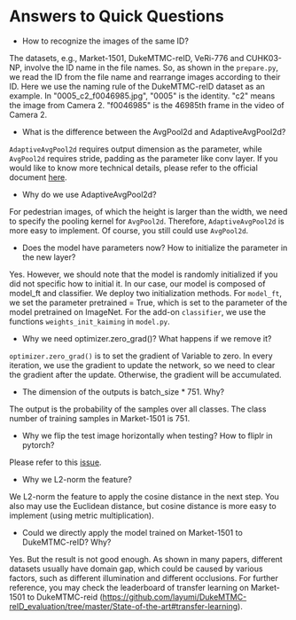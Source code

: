 # Answers to Quick Questions
-	How to recognize the images of the same ID?

The datasets, e.g., Market-1501, DukeMTMC-reID, VeRi-776 and CUHK03-NP, involve the ID name in the file names. 
So, as shown in the `prepare.py`, we read the ID from the file name and rearrange images according to their ID. 
Here we use the naming rule of the DukeMTMC-reID dataset as an example. 
In "0005_c2_f0046985.jpg", "0005" is the identity. "c2" means the image from Camera 2. "f0046985" is the 46985th frame in the video of Camera 2.

- What is the difference between the AvgPool2d and AdaptiveAvgPool2d?

`AdaptiveAvgPool2d` requires output dimension as the parameter, while `AvgPool2d` requires stride, padding as the parameter like conv layer. 
If you would like to know more technical details, please refer to the official document [here](https://pytorch.org/docs/stable/nn.html?highlight=adaptiveavgpool2d#torch.nn.AdaptiveAvgPool2d).

- Why do we use AdaptiveAvgPool2d? 

For pedestrian images, of which the height is larger than the width, we need to specify the pooling kernel for `AvgPool2d`.
Therefore, `AdaptiveAvgPool2d` is more easy to implement. Of course, you still could use `AvgPool2d`.

-	Does the model have parameters now? How to initialize the parameter in the new layer?

Yes. However, we should note that the model is randomly initialized if you did not specific how to initial it.
In our case, our model is composed of model_ft and classifier. We deploy two initialization methods.
For `model_ft`, we set the parameter pretrained = True, which is set to the parameter of the model pretrained on ImageNet. 
For the add-on `classifier`, we use the functions  `weights_init_kaiming` in `model.py`. 

-	Why we need optimizer.zero_grad()? What happens if we remove it?

`optimizer.zero_grad()` is to set the gradient of Variable to zero. 
In every iteration, we use the gradient to update the network, so we need to clear the gradient after the update.
Otherwise, the gradient will be accumulated.

-	The dimension of the outputs is batch_size * 751. Why?

The output is the probability of the samples over all classes. The class number of training samples in Market-1501 is 751. 

-	Why we flip the test image horizontally when testing? How to fliplr in pytorch?

Please refer to this [issue](https://github.com/layumi/Person_reID_baseline_pytorch/issues/99).

-	Why we L2-norm the feature?

We L2-norm the feature to apply the cosine distance in the next step. 
You also may use the Euclidean distance, but cosine distance is more easy to implement (using metric multiplication). 

-	Could we directly apply the model trained on Market-1501 to DukeMTMC-reID? Why?

Yes. But the result is not good enough. As shown in many papers, different datasets usually have domain gap, which could be caused by various factors, such as different illumination and different occlusions. 
For further reference, you may check the leaderboard of transfer learning on Market-1501 to DukeMTMC-reid (https://github.com/layumi/DukeMTMC-reID_evaluation/tree/master/State-of-the-art#transfer-learning). 
 
